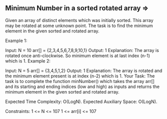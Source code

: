 Minimum Number in a sorted rotated array  =>
----------------------------------------



Given an array of distinct elements which was initially sorted. This array may be rotated at some unknown point. The task is to find the minimum element in the given sorted and rotated array. 

Example 1:

Input:
N = 10
arr[] = {2,3,4,5,6,7,8,9,10,1}
Output: 1
Explanation: The array is rotated 
once anti-clockwise. So minimum 
element is at last index (n-1) 
which is 1.
Example 2:

Input:
N = 5
arr[] = {3,4,5,1,2}
Output: 1
Explanation: The array is rotated 
and the minimum element present is
at index (n-2) which is 1.
Your Task:
The task is to complete the function minNumber() which takes the array arr[] and its starting and ending indices (low and high) as inputs and returns the minimum element in the given sorted and rotated array.

Expected Time Complexity: O(LogN).
Expected Auxiliary Space: O(LogN).

Constraints:
1 <= N <= 107
1 <= arr[i] <= 107

